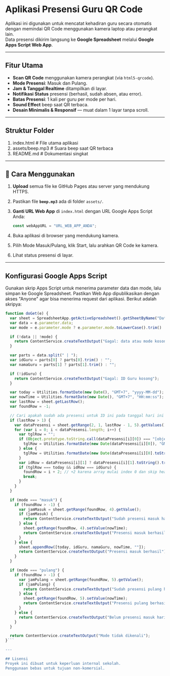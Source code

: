 # Aplikasi Presensi Guru QR Code

Aplikasi ini digunakan untuk mencatat kehadiran guru secara otomatis dengan memindai QR Code menggunakan kamera laptop atau perangkat lain.  
Data presensi dikirim langsung ke **Google Spreadsheet** melalui **Google Apps Script Web App**.

---

## Fitur Utama
- **Scan QR Code** menggunakan kamera perangkat (via `html5-qrcode`).
- **Mode Presensi**: Masuk dan Pulang.
- **Jam & Tanggal Realtime** ditampilkan di layar.
- **Notifikasi Status** presensi (berhasil, sudah absen, atau error).
- **Batas Presensi**: 1 kali per guru per mode per hari.
- **Sound Effect** beep saat QR terbaca.
- **Desain Minimalis & Responsif** — muat dalam 1 layar tanpa scroll.

---

## Struktur Folder
1. index.html # File utama aplikasi
2. assets/beep.mp3 # Suara beep saat QR terbaca
3. README.md # Dokumentasi singkat

---

## 🚀 Cara Menggunakan
1. **Upload** semua file ke GitHub Pages atau server yang mendukung HTTPS.
2. Pastikan file **`beep.mp3`** ada di folder `assets/`.
3. **Ganti URL Web App** di `index.html` dengan URL Google Apps Script Anda:

   ```javascript
   const webAppURL = "URL_WEB_APP_ANDA";
   
5. Buka aplikasi di browser yang mendukung kamera.
6. Pilih Mode Masuk/Pulang, klik Start, lalu arahkan QR Code ke kamera.
7. Lihat status presensi di layar.
   
---

## Konfigurasi Google Apps Script
Gunakan skrip Apps Script untuk menerima parameter data dan mode, lalu simpan ke Google Spreadsheet.
Pastikan Web App dipublikasikan dengan akses "Anyone" agar bisa menerima request dari aplikasi.
Berikut adalah skripya:

   ```javascript
   function doGet(e) {
     var sheet = SpreadsheetApp.getActiveSpreadsheet().getSheetByName("DataPresensi");
     var data = e.parameter.data;
     var mode = e.parameter.mode ? e.parameter.mode.toLowerCase().trim() : "";
   
     if (!data || !mode) {
       return ContentService.createTextOutput("Gagal: data atau mode kosong");
     }
   
     var parts = data.split(" | ");
     var idGuru = parts[0] ? parts[0].trim() : "";
     var namaGuru = parts[1] ? parts[1].trim() : "";
   
     if (!idGuru) {
       return ContentService.createTextOutput("Gagal: ID Guru kosong");
     }
   
     var today = Utilities.formatDate(new Date(), "GMT+7", "yyyy-MM-dd");
     var nowTime = Utilities.formatDate(new Date(), "GMT+7", "HH:mm:ss");
     var lastRow = sheet.getLastRow();
     var foundRow = -1;
   
     // Cari apakah sudah ada presensi untuk ID ini pada tanggal hari ini
     if (lastRow > 1) {
       var dataPresensi = sheet.getRange(2, 1, lastRow - 1, 5).getValues();
       for (var i = 0; i < dataPresensi.length; i++) {
         var tglRow = "";
         if (Object.prototype.toString.call(dataPresensi[i][0]) === "[object Date]") {
           tglRow = Utilities.formatDate(new Date(dataPresensi[i][0]), "GMT+7", "yyyy-MM-dd");
         } else {
           tglRow = Utilities.formatDate(new Date(dataPresensi[i][0].toString()), "GMT+7", "yyyy-MM-dd");
         }
         var idRow = dataPresensi[i][1] ? dataPresensi[i][1].toString().trim() : "";
         if (tglRow === today && idRow === idGuru) {
           foundRow = i + 2; // +2 karena array mulai index 0 dan skip header
           break;
         }
       }
     }
   
     if (mode === "masuk") {
       if (foundRow > -1) {
         var jamMasuk = sheet.getRange(foundRow, 4).getValue();
         if (jamMasuk) {
           return ContentService.createTextOutput("Sudah presensi masuk hari ini");
         } else {
           sheet.getRange(foundRow, 4).setValue(nowTime);
           return ContentService.createTextOutput("Presensi masuk berhasil");
         }
       } else {
         sheet.appendRow([today, idGuru, namaGuru, nowTime, ""]);
         return ContentService.createTextOutput("Presensi masuk berhasil");
       }
     }
   
     if (mode === "pulang") {
       if (foundRow > -1) {
         var jamPulang = sheet.getRange(foundRow, 5).getValue();
         if (jamPulang) {
           return ContentService.createTextOutput("Sudah presensi pulang hari ini");
         } else {
           sheet.getRange(foundRow, 5).setValue(nowTime);
           return ContentService.createTextOutput("Presensi pulang berhasil");
         }
       } else {
         return ContentService.createTextOutput("Belum presensi masuk hari ini");
       }
     }
   
     return ContentService.createTextOutput("Mode tidak dikenali");
   }```

---

## Lisensi
Proyek ini dibuat untuk keperluan internal sekolah.
Penggunaan bebas untuk tujuan non-komersial.
